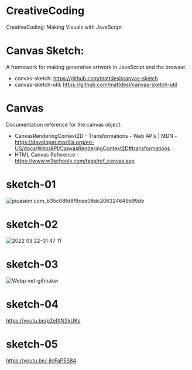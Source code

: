 # CreativeCoding
CreativeCoding: Making Visuals with JavaScript

# Canvas Sketch:
A framework for making generative artwork in JavaScript and the browser.
- canvas-sketch: https://github.com/mattdesl/canvas-sketch
- canvas-sketch-util: https://github.com/mattdesl/canvas-sketch-util

# Canvas
Documentation reference for the canvas object.
- CanvasRenderingContext2D - Transformations - Web APIs | MDN - https://developer.mozilla.org/en-US/docs/Web/API/CanvasRenderingContext2D#transformations
- HTML Canvas Reference - https://www.w3schools.com/tags/ref_canvas.asp

# sketch-01
![picasion com_b35c08fd8f9cee08dc206324649b99de](https://user-images.githubusercontent.com/78569750/163111064-14b7dfdd-5265-4784-b34f-527d1ef2ab66.gif)

# sketch-02
![2022 03 22-01 47 11](https://user-images.githubusercontent.com/78569750/163111171-3f79011d-6c46-41f0-bb09-b05c3ac27497.png)

# sketch-03
![Webp net-gifmaker](https://user-images.githubusercontent.com/78569750/163111223-8923ec48-1dec-4e8d-86d7-a9048ce50459.gif)

# sketch-04
https://youtu.be/p2eIXN2kUKs

# sketch-05
https://youtu.be/-jlcFaPES84

